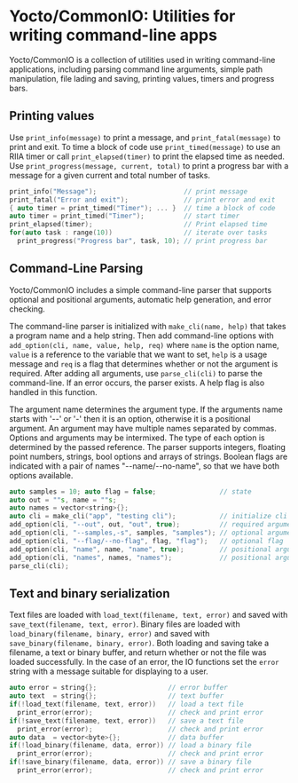 # Yocto/CommonIO: Utilities for writing command-line apps

Yocto/CommonIO is a collection of utilities used in writing command-line
applications, including parsing command line arguments, simple path
manipulation, file lading and saving, printing values, timers and
progress bars.

## Printing values

Use `print_info(message)` to print a message, and `print_fatal(message)`
to print and exit. To time a block of code use `print_timed(message)`
to use an RIIA timer or call `print_elapsed(timer)` to print the elapsed
time as needed. Use `print_progress(message, current, total)` to print
a progress bar with a message for a given current and total number of tasks.

```cpp
print_info("Message");                      // print message
print_fatal("Error and exit");              // print error and exit
{ auto timer = print_timed("Timer"); ... }  // time a block of code
auto timer = print_timed("Timer");          // start timer
print_elapsed(timer);                       // Print elapsed time
for(auto task : range(10))                  // iterate over tasks
  print_progress("Progress bar", task, 10); // print progress bar
```

## Command-Line Parsing

Yocto/CommonIO includes a simple command-line parser that supports optional
and positional arguments, automatic help generation, and error checking.

The command-line parser is initialized with `make_cli(name, help)` that takes
a program name and a help string. Then add command-line options with
`add_option(cli, name, value, help, req)` where `name` is the option name,
`value` is a reference to the variable that we want to set, `help` is a usage
message and `req` is a flag that determines whether or not the argument is
required. After adding all arguments, use `parse_cli(cli)` to parse the
command-line. If an error occurs, the parser exists. A help flag is also
handled in this function.

The argument name determines the argument type. If the arguments name starts
with '--' or '-' then it is an option, otherwise it is a positional argument.
An argument may have multiple names separated by commas. Options and arguments
may be intermixed. The type of each option is determined by the passed reference.
The parser supports integers, floating point numbers, strings, bool options
and arrays of strings. Boolean flags are indicated with a pair of names
"--name/--no-name", so that we have both options available.

```cpp
auto samples = 10; auto flag = false;                // state
auto out = ""s, name = ""s;
auto names = vector<string>{};
auto cli = make_cli("app", "testing cli");           // initialize cli
add_option(cli, "--out", out, "out", true);          // required argument
add_option(cli, "--samples,-s", samples, "samples"); // optional argument
add_option(cli, "--flag/--no-flag", flag, "flag");   // optional flag
add_option(cli, "name", name, "name", true);         // positional argument
add_option(cli, "names", names, "names");            // positional arguments
parse_cli(cli);
```

## Text and binary serialization

Text files are loaded with `load_text(filename, text, error)` and saved with
`save_text(filename, text, error)`.
Binary files are loaded with `load_binary(filename, binary, error)` and saved
with `save_binary(filename, binary, error)`.
Both loading and saving take a filename, a text or binary buffer, and return
whether or not the file was loaded successfully.
In the case of an error, the IO functions set the `error` string with a
message suitable for displaying to a user.

```cpp
auto error = string{};                  // error buffer
auto text  = string{};                  // text buffer
if(!load_text(filename, text, error))   // load a text file
  print_error(error);                   // check and print error
if(!save_text(filename, text, error))   // save a text file
  print_error(error);                   // check and print error
auto data  = vector<byte>{};            // data buffer
if(!load_binary(filename, data, error)) // load a binary file
  print_error(error);                   // check and print error
if(!save_binary(filename, data, error)) // save a binary file
  print_error(error);                   // check and print error
```
